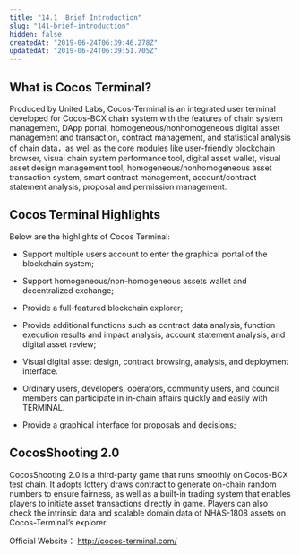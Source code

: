 ```yaml
---
title: "14.1  Brief Introduction"
slug: "141-brief-introduction"
hidden: false
createdAt: "2019-06-24T06:39:46.278Z"
updatedAt: "2019-06-24T06:39:51.705Z"
---
```

## What is Cocos Terminal?
Produced by United Labs, Cocos-Terminal is an integrated user terminal developed for Cocos-BCX chain system with the features of chain system management, DApp portal, homogeneous/nonhomogeneous  digital asset management and transaction, contract management, and statistical analysis of chain data，as well as the core modules like user-friendly blockchain browser, visual chain system performance tool, digital asset wallet, visual asset design management tool, homogeneous/nonhomogeneous asset transaction system, smart contract management, account/contract statement analysis, proposal and permission management.


## Cocos Terminal Highlights
Below are the highlights of Cocos Terminal:

  * Support multiple users account to enter the graphical portal of the blockchain system;
  * Support homogeneous/non-homogeneous assets wallet and decentralized exchange;
  * Provide a full-featured blockchain explorer;
  * Provide additional functions such as contract data analysis, function execution results and impact analysis, account statement analysis, and digital asset review;
 * Visual digital asset design, contract browsing, analysis, and deployment interface.
 * Ordinary users, developers, operators, community users, and council members can participate in in-chain affairs quickly and easily with TERMINAL.

  * Provide a graphical interface for proposals and decisions;


## CocosShooting 2.0
CocosShooting 2.0 is a third-party game that runs smoothly on Cocos-BCX test chain. It adopts lottery draws contract to generate on-chain random numbers to ensure fairness, as well as a built-in trading system that enables players to initiate asset transactions directly in game. Players can also check the intrinsic data and scalable domain data of NHAS-1808 assets on Cocos-Terminal’s explorer.

Official Website：
http://cocos-terminal.com/